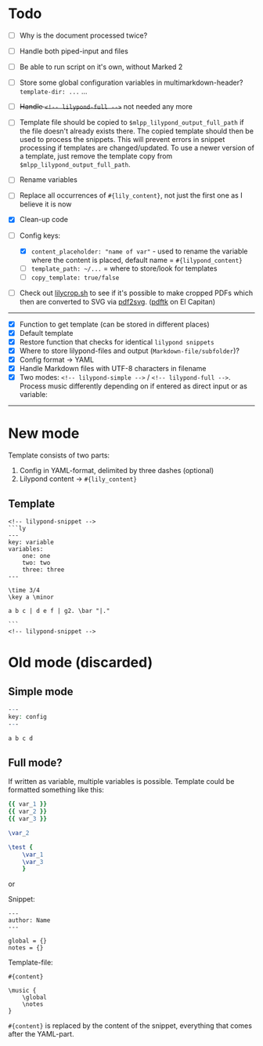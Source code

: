 # Todo

- [ ] Why is the document processed twice?
- [ ] Handle both piped-input and files
- [ ] Be able to run script on it's own, without Marked 2
- [ ] Store some global configuration variables in multimarkdown-header? `template-dir: ...` ...
- [ ] ~~Handle `<!-- lilypond-full -->`~~ not needed any more
- [ ] Template file should be copied to `$mlpp_lilypond_output_full_path` if the file doesn't already exists there. The copied template should then be used to process the snippets. This will prevent errors in snippet processing if templates are changed/updated. To use a newer version of a template, just remove the template copy from `$mlpp_lilypond_output_full_path`.
- [ ] Rename variables
- [ ] Replace all occurrences of `#{lily_content}`, not just the first one as I believe it is now
- [x] Clean-up code
- [ ] Config keys:
    + [x] `content_placeholder: "name of var"` - used to rename the variable where the content is placed, default name = `#{lilypond_content}`
    + [ ] `template_path: ~/...` = where to store/look for templates
    + [ ] `copy_template: true/false`
- [ ] Check out [lilycrop.sh](https://github.com/andrewacashner/lilypond/blob/master/lilycrop.sh) to see if it's possible to make cropped PDFs which then are converted to SVG via [pdf2svg](http://www.cityinthesky.co.uk/opensource/pdf2svg/). ([pdftk](http://stackoverflow.com/questions/32505951/pdftk-server-on-os-x-10-11/33248310#33248310) on El Capitan)


---

- [x] Function to get template (can be stored in different places)
- [x] Default template
- [x] Restore function that checks for identical `lilypond snippets`
- [x] Where to store lilypond-files and output (`Markdown-file/subfolder`)?
- [x] Config format -> YAML
- [x] Handle Markdown files with UTF-8 characters in filename
- [x] Two modes: `<!-- lilypond-simple -->` / `<!-- lilypond-full -->`. Process music differently depending on if entered as direct input or as variable:

---

# New mode

Template consists of two parts:

1. Config in YAML-format, delimited by three dashes (optional)
2. Lilypond content → `#{lily_content}`

## Template
````
<!-- lilypond-snippet -->
```ly
---
key: variable
variables:
    one: one
    two: two
    three: three
---

\time 3/4
\key a \minor

a b c | d e f | g2. \bar "|."

```
<!-- lilypond-snippet -->
````

# Old mode (discarded)

## Simple mode

```ly
---
key: config
---

a b c d
```

## Full mode?

If written as variable, multiple variables is possible. Template could be formatted something like this:

```ly
{{ var_1 }}
{{ var_2 }}
{{ var_3 }}

\var_2

\test {
    \var_1
    \var_3
    }
```

or

Snippet:

```
---
author: Name
---

global = {}
notes = {}
```

Template-file:

```
#{content}

\music {
    \global
    \notes
}

```

`#{content}` is replaced by the content of the snippet, everything that comes after the YAML-part.